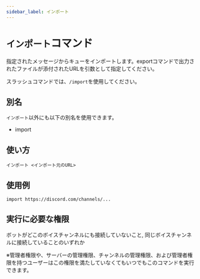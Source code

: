 ```yaml
---
sidebar_label: インポート
---
```

# `インポート`コマンド
指定されたメッセージからキューをインポートします。exportコマンドで出力されたファイルが添付されたURLを引数として指定してください。

スラッシュコマンドでは、`/import`を使用してください。

## 別名
`インポート`以外にも以下の別名を使用できます。

- import

## 使い方
```
インポート <インポート元のURL>
```

## 使用例
```
import https://discord.com/channels/...
```


## 実行に必要な権限
ボットがどこのボイスチャンネルにも接続していないこと, 同じボイスチャンネルに接続していることのいずれか

※管理者権限や、サーバーの管理権限、チャンネルの管理権限、および管理者権限を持つユーザーはこの権限を満たしていなくてもいつでもこのコマンドを実行できます。
  

